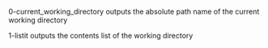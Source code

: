 0-current_working_directory outputs the absolute path name of the current working directory

1-listit outputs the contents list of the working directory
